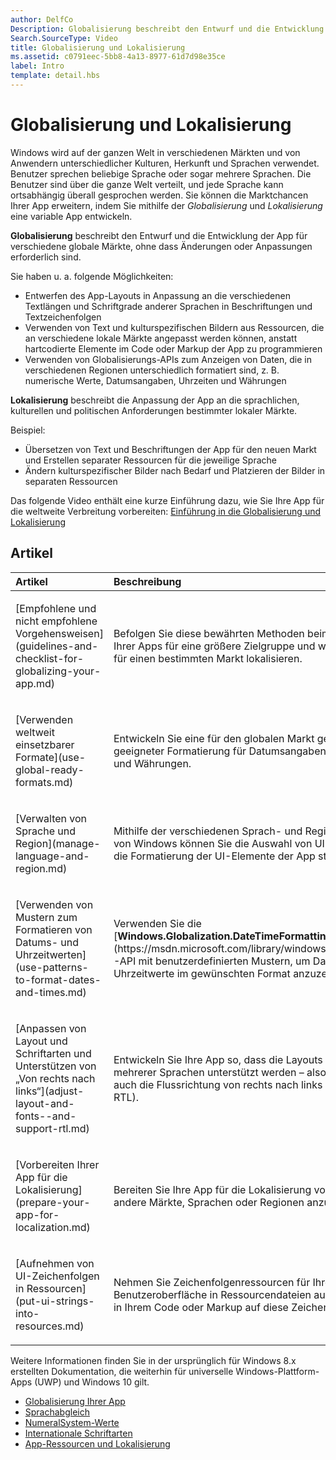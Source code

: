 ```yaml
---
author: DelfCo
Description: Globalisierung beschreibt den Entwurf und die Entwicklung der App für verschiedene globale Märkte, ohne dass Änderungen oder Anpassungen erforderlich sind.
Search.SourceType: Video
title: Globalisierung und Lokalisierung
ms.assetid: c0791eec-5bb8-4a13-8977-61d7d98e35ce
label: Intro
template: detail.hbs
---
```


# Globalisierung und Lokalisierung




Windows wird auf der ganzen Welt in verschiedenen Märkten und von Anwendern unterschiedlicher Kulturen, Herkunft und Sprachen verwendet. Benutzer sprechen beliebige Sprache oder sogar mehrere Sprachen. Die Benutzer sind über die ganze Welt verteilt, und jede Sprache kann ortsabhängig überall gesprochen werden. Sie können die Marktchancen Ihrer App erweitern, indem Sie mithilfe der *Globalisierung* und *Lokalisierung* eine variable App entwickeln.

**Globalisierung** beschreibt den Entwurf und die Entwicklung der App für verschiedene globale Märkte, ohne dass Änderungen oder Anpassungen erforderlich sind.

Sie haben u. a. folgende Möglichkeiten:

-   Entwerfen des App-Layouts in Anpassung an die verschiedenen Textlängen und Schriftgrade anderer Sprachen in Beschriftungen und Textzeichenfolgen
-   Verwenden von Text und kulturspezifischen Bildern aus Ressourcen, die an verschiedene lokale Märkte angepasst werden können, anstatt hartcodierte Elemente im Code oder Markup der App zu programmieren
-   Verwenden von Globalisierungs-APIs zum Anzeigen von Daten, die in verschiedenen Regionen unterschiedlich formatiert sind, z. B. numerische Werte, Datumsangaben, Uhrzeiten und Währungen

**Lokalisierung** beschreibt die Anpassung der App an die sprachlichen, kulturellen und politischen Anforderungen bestimmter lokaler Märkte.

Beispiel:

-   Übersetzen von Text und Beschriftungen der App für den neuen Markt und Erstellen separater Ressourcen für die jeweilige Sprache
-   Ändern kulturspezifischer Bilder nach Bedarf und Platzieren der Bilder in separaten Ressourcen

Das folgende Video enthält eine kurze Einführung dazu, wie Sie Ihre App für die weltweite Verbreitung vorbereiten: [Einführung in die Globalisierung und Lokalisierung](https://channel9.msdn.com/Blogs/One-Dev-Minute/Introduction-to-globalization-and-localization)

## Artikel
<table>
<colgroup>
<col width="50%" />
<col width="50%" />
</colgroup>
<thead>
<tr class="header">
<th align="left">Artikel</th>
<th align="left">Beschreibung</th>
</tr>
</thead>
<tbody>
<tr class="odd">
<td align="left"><p>[Empfohlene und nicht empfohlene Vorgehensweisen](guidelines-and-checklist-for-globalizing-your-app.md)</p></td>
<td align="left"><p>Befolgen Sie diese bewährten Methoden beim Globalisieren Ihrer Apps für eine größere Zielgruppe und wenn Sie Ihre Apps für einen bestimmten Markt lokalisieren.</p></td>
</tr>
<tr class="odd">
<td align="left"><p>[Verwenden weltweit einsetzbarer Formate](use-global-ready-formats.md)</p></td>
<td align="left"><p>Entwickeln Sie eine für den globalen Markt geeignete App mit geeigneter Formatierung für Datumsangaben, Uhrzeiten, Zahlen und Währungen.</p></td>
</tr>
<tr class="even">
<td align="left"><p>[Verwalten von Sprache und Region](manage-language-and-region.md)</p></td>
<td align="left"><p>Mithilfe der verschiedenen Sprach- und Regionseinstellungen von Windows können Sie die Auswahl von UI-Ressourcen und die Formatierung der UI-Elemente der App steuern.</p></td>
</tr>
<tr class="odd">
<td align="left"><p>[Verwenden von Mustern zum Formatieren von Datums- und Uhrzeitwerten](use-patterns-to-format-dates-and-times.md)</p></td>
<td align="left"><p>Verwenden Sie die [<strong>Windows.Globalization.DateTimeFormatting</strong>](https://msdn.microsoft.com/library/windows/apps/br206859)-API mit benutzerdefinierten Mustern, um Datums- und Uhrzeitwerte im gewünschten Format anzuzeigen.</p></td>
</tr>
<tr class="even">
<td align="left"><p>[Anpassen von Layout und Schriftarten und Unterstützen von „Von rechts nach links“](adjust-layout-and-fonts--and-support-rtl.md)</p></td>
<td align="left"><p>Entwickeln Sie Ihre App so, dass die Layouts und Schriftarten mehrerer Sprachen unterstützt werden – also beispielsweise auch die Flussrichtung von rechts nach links (right-to-left, RTL).</p></td>
</tr>
<tr class="odd">
<td align="left"><p>[Vorbereiten Ihrer App für die Lokalisierung](prepare-your-app-for-localization.md)</p></td>
<td align="left"><p>Bereiten Sie Ihre App für die Lokalisierung vor, um sie an andere Märkte, Sprachen oder Regionen anzupassen.</p></td>
</tr>
<tr class="even">
<td align="left"><p>[Aufnehmen von UI-Zeichenfolgen in Ressourcen](put-ui-strings-into-resources.md)</p></td>
<td align="left"><p>Nehmen Sie Zeichenfolgenressourcen für Ihre Benutzeroberfläche in Ressourcendateien auf. Sie können dann in Ihrem Code oder Markup auf diese Zeichenfolgen verweisen.</p></td>
</tr>
</tbody>
</table>

 

Weitere Informationen finden Sie in der ursprünglich für Windows 8.x erstellten Dokumentation, die weiterhin für universelle Windows-Plattform-Apps (UWP) und Windows 10 gilt.

-   [Globalisierung Ihrer App](https://msdn.microsoft.com/library/windows/apps/xaml/hh965328)
-   [Sprachabgleich](https://msdn.microsoft.com/library/windows/apps/xaml/jj673578.aspx)
-   [NumeralSystem-Werte](https://msdn.microsoft.com/library/windows/apps/xaml/jj236471.aspx)
-   [Internationale Schriftarten](https://msdn.microsoft.com/library/windows/apps/xaml/dn263115.aspx)
-   [App-Ressourcen und Lokalisierung](https://msdn.microsoft.com/library/windows/apps/xaml/hh710212.aspx)

 

 





<!--HONumber=May16_HO2-->


